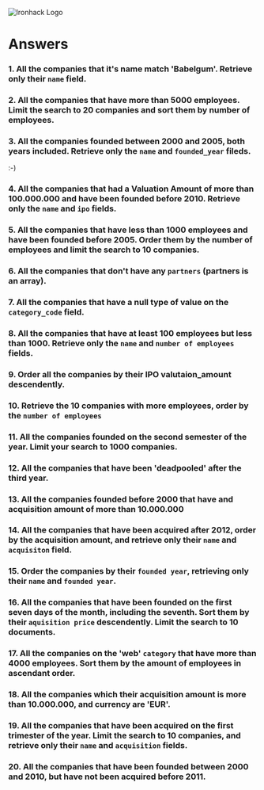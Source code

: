 ![Ironhack Logo](https://i.imgur.com/1QgrNNw.png)

# Answers

### 1. All the companies that it's name match 'Babelgum'. Retrieve only their `name` field.

<!-- db.companies.find({name: 'Babelgum'},{_id: 0 , name: 1})  -->

### 2. All the companies that have more than 5000 employees. Limit the search to 20 companies and sort them by **number of employees**.

<!-- db.companies.find({"number_of_employees":{$gt: 5000}}).sort({"number_of_employees": 1}).limit(20)  -->

### 3. All the companies founded between 2000 and 2005, both years included. Retrieve only the `name` and `founded_year` fileds.

<!-- db.companies.find({$and: [{"founded_year":{$gte: 2000}},{"founded_year":{$lte: 2005}}]},{_id:0, name:1, founded_year:1})  --> :-)

### 4. All the companies that had a Valuation Amount of more than 100.000.000 and have been founded before 2010. Retrieve only the `name` and `ipo` fields.

<!-- db.companies.find({$and: [{"founded_year":{$lt: 2010}},{"ipo.valuation_amount":{$gt: 100000000}}]}) -->

### 5. All the companies that have less than 1000 employees and have been founded before 2005. Order them by the number of employees and limit the search to 10 companies.

<!-- db.companies.find({$and: [{number_of_employees:{$lt:1000}},{"founded_year":{$lte: 2005}}]}).sort({"number_of_employees": 1}).limit(10) -->

### 6. All the companies that don't have any `partners` (partners is an array).

<!-- db.companies.find({partners:[]})-->

### 7. All the companies that have a null type of value on the `category_code` field.

<!-- db.companies.find({category_code:null}) -->

### 8. All the companies that have at least 100 employees but less than 1000. Retrieve only the `name` and `number of employees` fields.

<!-- db.companies.find({$and: [{"number_of_employees":{$gte: 100}},{"number_of_employees":{$lte: 1000}}]},{_id:0, name:1, number_of_employees:1}) -->

### 9. Order all the companies by their IPO valutaion_amount descendently.

<!-- db.companies.find({}).sort({"ipo": -1}) -->

### 10. Retrieve the 10 companies with more employees, order by the `number of employees`

<!-- db.companies.find({}).sort({"number_of_employees": 1}).limit(10) -->

### 11. All the companies founded on the second semester of the year. Limit your search to 1000 companies.

<!-- db.companies.find({founded_month:{$gt:6}}).limit(1000) -->

### 12. All the companies that have been 'deadpooled' after the third year.

<!-- db.companies.find({deadpooled_year:{$gt:3}})-->

### 13. All the companies founded before 2000 that have and acquisition amount of more than 10.000.000

<!-- db.companies.find({$and: [{"acquisition.price_amount": {$gt: 10000000}},{"founded_year": {$lt: 2000}}]}) -->

### 14. All the companies that have been acquired after 2012, order by the acquisition amount, and retrieve only their `name` and `acquisiton` field.

<!-- db.companies.find({"acquisition.acquired_year": {$gt: 2005}},{name: 1, _id:0, acquisition:1}).sort({"acquisition.price_amount": 1}) -->

### 15. Order the companies by their `founded year`, retrieving only their `name` and `founded year`.

<!--  db.companies.find({founded_year:{$gt:1}},{name:1,_id:0,founded_year:1}).sort({"founded_year":1}) -->

### 16. All the companies that have been founded on the first seven days of the month, including the seventh. Sort them by their `aquisition price` descendently. Limit the search to 10 documents.

<!-- db.companies.find({founded_day: {$lte: 7}}).sort({"acquisition.price_amount":-1}).limit(10) -->

### 17. All the companies on the 'web' `category` that have more than 4000 employees. Sort them by the amount of employees in ascendant order.

<!-- db.companies.find({$and: [{category_code: "web"},{number_of_employees: {$gt: 4000 }}]}).sort({number_of_employees: 1}) -->

### 18. All the companies which their acquisition amount is more than 10.000.000, and currency are 'EUR'.

<!-- db.companies.find({$and: [{"acquisition.price_currency_code": "EUR"},{"acquisition.price_amount": {$gt: 10000000 }}]}) -->

### 19. All the companies that have been acquired on the first trimester of the year. Limit the search to 10 companies, and retrieve only their `name` and `acquisition` fields.

<!-- NOT FINISH db.companies.find({founded_month:{$lt:4}}).limit(1000) -->

### 20. All the companies that have been founded between 2000 and 2010, but have not been acquired before 2011.

<!-- Your Code Goes Here -->

